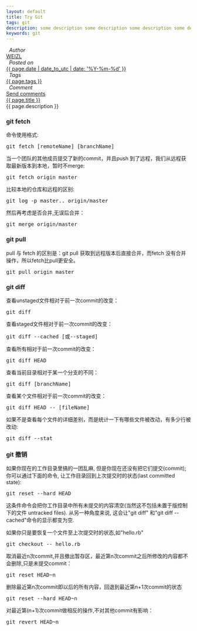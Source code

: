 ```yaml
---
layout: default 
title: Try Git
tags: git
description: some description some description some description some description
keywords: git
---
```

<div class="article-container">
  <div class="blog-info"> 
    <div class="blog-item-head">
      <div class="blog-item-pencil">
        <i class="fa fa-file-text fa-2x"></i>
      </div>
      <div class="blog-item-author">
        <i class="fa fa-user">&nbsp;&nbsp;Author</i>
        <div class="author-link">
          <a href="/">WEIZL</a>
        </div> 
      </div>
      <div class="blog-item-clock">
        <i class="fa fa-clock-o">&nbsp;&nbsp;Posted on</i>
        <div class="clock-link">
          <a href="/">{{ page.date | date_to_utc | date: '%Y-%m-%d' }}</a>
        </div> 
      </div>
      <div class="blog-item-tags">
        <i class="fa fa-tags">&nbsp;&nbsp;Tags</i>
        <div class="tag-link">
          <a href="/">{{ page.tags }}</a>
        </div> 
      </div>
      <div class="blog-item-comment">
        <i class="fa fa-comment">&nbsp;&nbsp;Comment</i>
        <div class="comment-link">
          <a href="/">Send comments</a>
        </div> 
      </div>
    </div>
    <div class="blog-item-info">
      <div class="blog-item-title"><a href="{{ page.url }}">{{ page.title }}</a></div>
      <div class="blog-item-description">
        {{ page.description }}
      </div>
      <div class="blog-item-content">
        <h3>git fetch</h3>
        <p>命令使用格式:</p>
<pre>
git fetch [remoteName] [branchName]
</pre>
        <p>当一个团队的其他成员提交了新的commit，并且push 到了远程，我们从远程获取最新版本到本地，暂时不merge:</p>
<pre>
git fetch origin master
</pre>
        <p>比较本地的仓库和远程的区别:</p>
<pre>
git log -p master.. origin/master
</pre>
        <p>然后再考虑是否合并,无误后合并：</p>
<pre>
git merge origin/master
</pre>
        <h3>git pull</h3>
        <p>pull 与 fetch 的区别是：git pull 获取到远程版本后直接合并，而fetch 没有合并操作，所以fetch比pull更安全。</p>
<pre>
git pull origin master
</pre>
        <h3>git diff</h3>
        <p>查看unstaged文件相对于前一次commit的改变：</p>
<pre>
git diff
</pre>
        <p>查看staged文件相对于前一次commit的改变：</p>
<pre>
git diff --cached [或--staged]
</pre>
        <p>查看所有相对于前一次commit的改变：</p>
<pre>
git diff HEAD
</pre>
        <p>查看当前目录相对于某一个分支的不同：</p>
<pre>
git diff [branchName]
</pre>
        <p>查看某个文件相对于前一次commit的改变：</p>
<pre>
git diff HEAD -- [fileName]
</pre>
        <p>如果不是查看每个文件的详细差别，而是统计一下有哪些文件被改动，有多少行被改动:</p>
<pre>
git diff --stat
</pre>
        <h3>git 撤销</h3>
        <p>如果你现在的工作目录里搞的一团乱麻, 但是你现在还没有把它们提交(commit); 你可以通过下面的命令, 让工作目录回到上次提交时的状态(last committed state):</p>
<pre>
git reset --hard HEAD
</pre>
        <p>这条件命令会把你工作目录中所有未提交的内容清空(当然这不包括未置于版控制下的文件 untracked files). 从另一种角度来说, 这会让"git diff" 和"git diff --cached"命令的显示都变为空.</p>
        <p>如果你只是要恢复一个文件至上次提交时的状态,如"hello.rb"</p>
<pre>
git checkout -- hello.rb
</pre>
        <p>取消最近n次commit,并且撤出暂存区，最近第n次commit之后所修改的内容都不会删除,只是未提交commit：</p>
<pre>
git reset HEAD~n
</pre>
        <p>删除最近第n次commit即以后的所有内容，回退到最近第n+1次commit的状态</p>
<pre>
git reset --hard HEAD~n
</pre>
        <p>对最近第(n+1)次commit做相反的操作,不对其他commit有影响：</p>
<pre>
git revert HEAD~n
</pre>
      </div>
    </div>
  </div>
</div>
